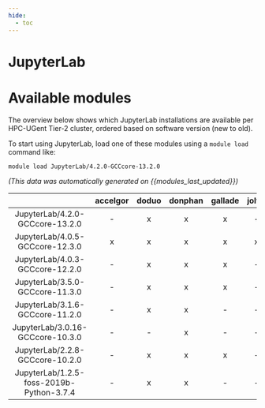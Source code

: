 ```yaml
---
hide:
  - toc
---
```


JupyterLab
==========

# Available modules


The overview below shows which JupyterLab installations are available per HPC-UGent Tier-2 cluster, ordered based on software version (new to old).

To start using JupyterLab, load one of these modules using a `module load` command like:

```shell
module load JupyterLab/4.2.0-GCCcore-13.2.0
```

*(This data was automatically generated on {{modules_last_updated}})*  

| |accelgor|doduo|donphan|gallade|joltik|shinx|skitty|
| :---: | :---: | :---: | :---: | :---: | :---: | :---: | :---: |
|JupyterLab/4.2.0-GCCcore-13.2.0|-|x|x|x|-|x|x|
|JupyterLab/4.0.5-GCCcore-12.3.0|x|x|x|x|x|x|x|
|JupyterLab/4.0.3-GCCcore-12.2.0|-|x|x|x|-|-|-|
|JupyterLab/3.5.0-GCCcore-11.3.0|-|x|x|x|-|-|-|
|JupyterLab/3.1.6-GCCcore-11.2.0|-|x|x|-|-|-|-|
|JupyterLab/3.0.16-GCCcore-10.3.0|-|-|x|-|-|-|-|
|JupyterLab/2.2.8-GCCcore-10.2.0|-|x|x|x|-|-|-|
|JupyterLab/1.2.5-foss-2019b-Python-3.7.4|-|x|x|-|-|-|-|
